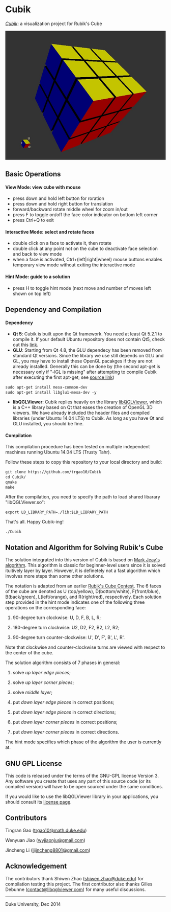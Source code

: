 Cubik
=====

[*Cubik*](https://github.com/trgao10/Cubik): a visualization project for Rubik's Cube

![Cubik Screenshot](/images/Cubik.png)

## Basic Operations

#### View Mode: view cube with mouse
+ press down and hold left button for roration
+ press down and hold right button for translation
+ forward/backward rotate middle wheel for zoom in/out
+ press F to toggle on/off the face color indicator on bottom left corner
+ press Ctrl+Q to exit

#### Interactive Mode: select and rotate faces
+ double click on a face to activate it, then rotate
+ double click at any point not on the cube to deactivate face selection and back to view mode
+ when a face is activated, Ctrl+(left|right|wheel) mouse buttons enables temporary view mode without exiting the interactive mode

#### Hint Mode: guide to a solution
+ press H to toggle hint mode (next move and number of moves left shown on top left)

## Dependency and Compilation

#### Dependency
+ **Qt 5**: Cubik is built upon the Qt framework. You need at least Qt 5.2.1 to compile it. If your default Ubuntu repository does not contain Qt5, check out this [link](http://askubuntu.com/questions/279421/how-can-i-install-qt-5-x-on-12-04-lts).
+ **GLU**: Starting from Qt 4.8, the GLU dependecy has been removed from standard Qt versions. Since the library we use still depends on GLU and GL, you may have to install these OpenGL pacakges if they are not already installed. Generally this can be done by (the second apt-get is necessary only if "-lGL is missing" after attempting to compile Cubik after executing the first apt-get; see [source link](http://qt-project.org/forums/viewthread/23855/#110514))
```
sudo apt-get install mesa-common-dev
sudo apt-get install libglu1-mesa-dev -y
```
+ **libQGLViewer**: Cubik replies heavily on the library [libQGLViewer](http://www.libqglviewer.com/), which is a C++ library based on Qt that eases the creation of OpenGL 3D viewers. We have already included the header files and compiled libraries (under Ubuntu 14.04 LTS) to Cubik. As long as you have Qt and GLU installed, you should be fine.

#### Compilation
This compilation procedure has been tested on multiple independent machines running Ubuntu 14.04 LTS (Trusty Tahr).

Follow these steps to copy this repository to your local directory and build:
```
git clone https://github.com/trgao10/Cubik
cd Cubik/
qmake
make
```
After the compilation, you need to specify the path to load shared libarary "libQGLViewer.so":
```
export LD_LIBRARY_PATH=./lib:$LD_LIBRARY_PATH
```
That's all. Happy Cubik-ing!
```
./Cubik
```

## Notation and Algorithm for Solving Rubik's Cube

The solution integrated into this version of Cubik is based on [Mark Jeay's algorithm](http://www.jeays.net/rubiks.htm). This algorithm is classic for beginner-level users since it is solved ituitively layer by layer. However, it is definetely not a fast algorithm which involves more steps than some other solutions.

The notation is adapted from an earlier [Rubik's Cube Contest](http://tomas.rokicki.com/cubecontest/). The 6 faces of the cube are denoted as U (top/yellow), D(bottom/white), F(front/blue), B(back/green), L(left/orange), and R(right/red), respectively. Each solution step provided in the hint mode indicates one of the following three operations on the corresponding face:

1. 90-degree turn clockwise: U, D, F, B, L, R;

2. 180-degree turn clockwise: U2, D2, F2, B2, L2, R2;

3. 90-degree turn counter-clockwise: U', D', F', B', L', R'.

Note that clockwise and counter-clockwise turns are viewed with respect to the center of the cube.

The solution algorithm consists of 7 phases in general:

1. solve *up layer edge pieces*;

2. solve *up layer corner pieces*;

3. solve *middle layer*;

4. put *down layer edge pieces* in correct positions;

5. put *down layer edge pieces* in correct directions;

6. put *down layer corner pieces* in correct positions;

7. put *down layer corner pieces* in correct directions.

The hint mode specifies which phase of the algorithm the user is currently at.

## GNU GPL License
This code is released under the terms of the GNU-GPL license Version 3. Any software you create that uses any part of this source code (or its compiled version) will have to be open sourced under the same conditions.

If you would like to use the libQGLViewer library in your applications, you should consult its [license page](http://www.libqglviewer.com/download.html).

## Contributors

Tingran Gao (<trgao10@math.duke.edu>)

Wenyuan Jiao (<wyjiaonju@gmail.com>)

Jincheng Li (<lijincheng8801@gmail.com>)

## Acknowledgement

The contributors thank Shiwen Zhao (<shiwen.zhao@duke.edu>) for compilation testing this project. The first contributor also thanks Gilles Debunne (<contact@libqglviewer.com>) for many useful discussions.

---------------------------------
Duke University, Dec 2014
